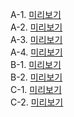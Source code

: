 A-1.
[미리보기](https://hyeon020723.github.io/Webdesign/A-1/index.html)
<br>
A-2. 
[미리보기](https://hyeon020723.github.io/Webdesign/A-2/index.html)
<br>
A-3. 
[미리보기](https://hyeon020723.github.io/Webdesign/A-3/index.html)
<br>
A-4. 
[미리보기](https://hyeon020723.github.io/Webdesign/A-4/index.html)
<br>
B-1. 
[미리보기](https://hyeon020723.github.io/Webdesign/B-1/index.html)
<br>
B-2. 
[미리보기](https://hyeon020723.github.io/Webdesign/B-2/index.html)
<br>
C-1. 
[미리보기](https://hyeon020723.github.io/Webdesign/C-1/index.html)
<br>
C-2. 
[미리보기](https://hyeon020723.github.io/Webdesign/A-3/index.html)
